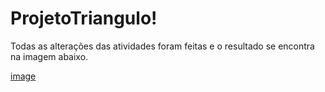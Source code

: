 # ProjetoTriangulo!
Todas as alterações das atividades foram feitas e o resultado se encontra na imagem abaixo.

[image](https://user-images.githubusercontent.com/85468311/167428215-b7bf0267-9b5d-401f-95ac-577c31166204.png)
